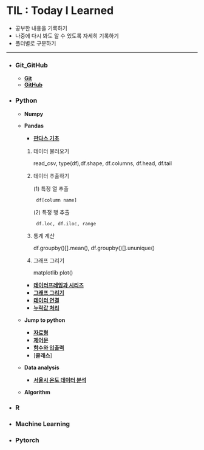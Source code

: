 # TIL : Today I Learned

* 공부한 내용을 기록하기
* 나중에 다시 봐도 알 수 있도록 자세히 기록하기
* 폴더별로 구분하기
---
* ### Git_GitHub
    * [**Git**](https://github.com/ejcho3792/TIL/blob/master/Git_GitHub/git_vscode.md)
    * [**GitHub**](https://github.com/ejcho3792/TIL/blob/master/Git_GitHub/github.md)

* ### Python
    * **Numpy**
    * **Pandas**
        * [**판다스 기초**](https://github.com/ejcho3792/TIL/blob/master/Python/Pandas/pandas_basic_2.ipynb)

        1. 데이터 불러오기 
        
            read_csv, type(df),df.shape, df.columns, df.head, df.tail

        2. 데이터 추출하기

            (1) 특정 열 추출 
            
                df[column name]

            (2) 특정 행 추출 
            
                df.loc, df.iloc, range
        
        3. 통계 계산

            df.groupby()[].mean(), df.groupby()[].ununique()

        4. 그래프 그리기

            matplotlib plot()

        * [**데이터프레임과 시리즈**](https://github.com/ejcho3792/TIL/blob/master/Python/Pandas/pandas_basic_3.ipynb)
        * [**그래프 그리기**](https://github.com/ejcho3792/TIL/blob/master/Python/Pandas/pandas_basic_4.ipynb)
        * [**데이터 연결**](https://github.com/ejcho3792/TIL/blob/master/Python/Pandas/pandas_basic_5.ipynb)
        * [**누락값 처리**](https://github.com/ejcho3792/TIL/blob/master/Python/Pandas/pandas_basic_6.ipynb)

    * **Jump to python**
        * [**자료형**](https://github.com/ejcho3792/TIL/blob/master/Python/Jump_to_python/Data_type.ipynb)
        * [**제어문**](https://github.com/ejcho3792/TIL/blob/master/Python/Jump_to_python/If_while_for.ipynb)
        * [**함수와 입출력**](https://github.com/ejcho3792/TIL/blob/master/Python/Jump_to_python/Func_input_output.ipynb)
        * [**클래스**]
    * **Data analysis**
        * [**서울시 온도 데이터 분석**](https://github.com/ejcho3792/TIL/blob/master/Data_analysis_python/seoul_temperature/Seoul_temp_analysis.ipynb)
    * **Algorithm**

* ### R
    

* ### Machine Learning

* ### Pytorch